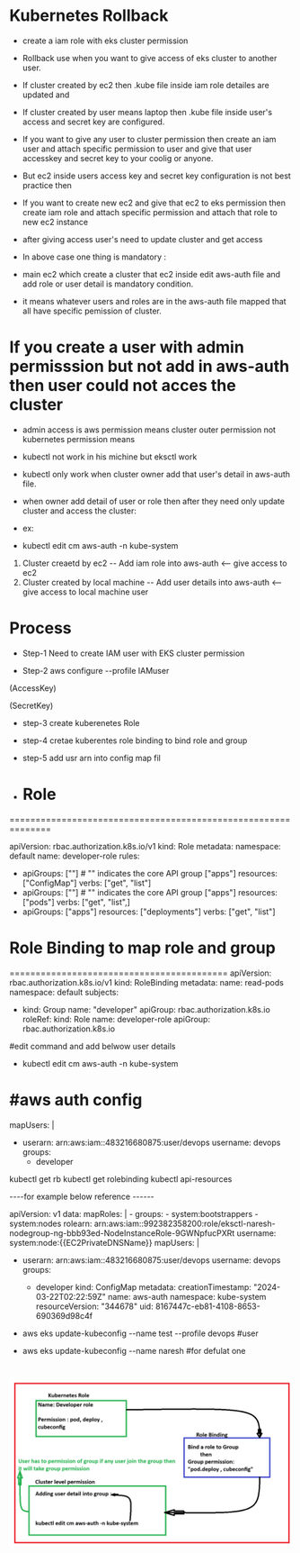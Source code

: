 # Kubernetes Rollback # 

- create a iam role with eks cluster permission

- Rollback use when you want to give access of eks cluster to another user.

- If cluster created by ec2 then .kube file inside iam role detailes are updated and 
- If cluster created by user means laptop then .kube file inside user's access and secret key are configured.

- If you want to give any user to cluster permission then create an iam user and attach specific permission to user and give that user accesskey and secret key to your coolig or anyone.

- But ec2 inside users access key and secret key configuration is not best practice then 
- If you want to create new ec2 and give that ec2 to eks permission then create iam role and attach specific permission and attach that role to new ec2 instance 

- after giving access user's need to update cluster and get access 

- In above case one thing is mandatory :
- main ec2 which create a cluster that ec2 inside edit aws-auth file and add role or user detail is mandatory condition.
- it means whatever users and roles are in the aws-auth file mapped that all have specific pemission of cluster.

# If you create a user with admin permisssion but not add in aws-auth then user could not acces the cluster 
- admin access is aws permission means cluster outer permission not kubernetes permission means 
- kubectl not work in his michine but eksctl work 
- kubectl only work when cluster owner add that user's detail in aws-auth file.


- when owner add detail of user or role then after they need only update cluster and access the cluster:
- ex: 
  
-  kubectl edit cm aws-auth -n kube-system

1. Cluster creaetd by ec2 -- Add iam role into aws-auth <-- give access to ec2 
2. Cluster created by local machine -- Add user details into aws-auth  <-- give access to local machine user 

# Process # 

- Step-1 Need to create IAM user with EKS cluster permission 

- Step-2 aws configure --profile IAMuser

 (AccessKey) 

 (SecretKey)

- step-3 create kuberenetes Role 

- step-4 cretae kuberentes role binding to bind role and group

- step-5 add usr arn into config map fil

- # Role
==============================================================

apiVersion: rbac.authorization.k8s.io/v1
kind: Role
metadata:
  namespace: default
  name: developer-role
rules:
  - apiGroups: [""] # "" indicates the core API group ["apps"]
    resources: ["ConfigMap"]
    verbs: ["get", "list"]
  - apiGroups: [""] # "" indicates the core API group ["apps"]
    resources: ["pods"]
    verbs: ["get", "list",]
  - apiGroups: ["apps"]
    resources: ["deployments"]
    verbs: ["get", "list"]


# Role Binding to map role and group
==========================================
apiVersion: rbac.authorization.k8s.io/v1
kind: RoleBinding
metadata:
  name: read-pods
  namespace: default
subjects:
  - kind: Group
    name: "developer"
    apiGroup: rbac.authorization.k8s.io
roleRef:
  kind: Role
  name: developer-role
  apiGroup: rbac.authorization.k8s.io


#edit command and add belwow user details

- kubectl edit cm aws-auth -n kube-system

#aws auth config
===============================================
mapUsers: |
   - userarn: arn:aws:iam::483216680875:user/devops
     username: devops
     groups:
     - developer


kubectl get rb 
kubectl get rolebinding
kubectl api-resources

----for example below reference ------

apiVersion: v1
data:
  mapRoles: |
    - groups:
      - system:bootstrappers
      - system:nodes
      rolearn: arn:aws:iam::992382358200:role/eksctl-naresh-nodegroup-ng-bbb93ed-NodeInstanceRole-9GWNpfucPXRt
      username: system:node:{{EC2PrivateDNSName}}
  mapUsers: |
   - userarn: arn:aws:iam::483216680875:user/devops
     username: devops
     groups:
     - developer
kind: ConfigMap
metadata:
  creationTimestamp: "2024-03-22T02:22:59Z"
  name: aws-auth
  namespace: kube-system
  resourceVersion: "344678"
  uid: 8167447c-eb81-4108-8653-690369d98c4f


- aws eks update-kubeconfig --name test --profile devops  #user 

- aws eks update-kubeconfig --name naresh  #for defulat one

# ![process image](image.png)